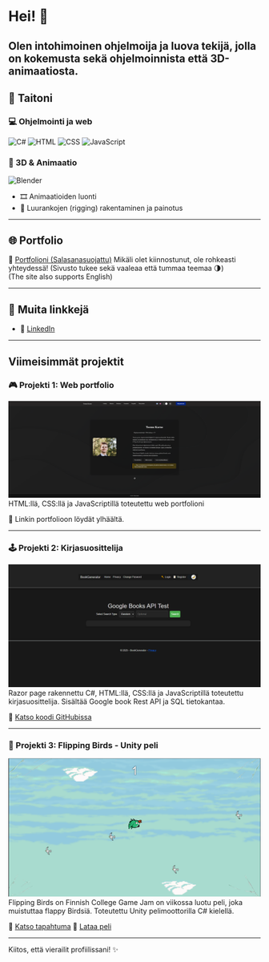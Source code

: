 # Hei! 👋

Olen intohimoinen ohjelmoija ja luova tekijä, jolla on kokemusta sekä ohjelmoinnista että 3D-animaatiosta.
---

## 🧰 Taitoni

### 💻 Ohjelmointi ja web
![C#](https://img.shields.io/badge/-C%23-239120?style=flat&logo=c-sharp&logoColor=white)
![HTML](https://img.shields.io/badge/-HTML5-E34F26?style=flat&logo=html5&logoColor=white)
![CSS](https://img.shields.io/badge/-CSS3-1572B6?style=flat&logo=css3&logoColor=white)
![JavaScript](https://img.shields.io/badge/-JavaScript-F7DF1E?style=flat&logo=javascript&logoColor=black)

### 🎨 3D & Animaatio
![Blender](https://img.shields.io/badge/-Blender-F5792A?style=flat&logo=blender&logoColor=white)
- 🎞️ Animaatioiden luonti
- 🦴 Luurankojen (rigging) rakentaminen ja painotus

---

## 🌐 Portfolio

📁 [Portfolioni (Salasanasuojattu)](https://website-bny.pages.dev/)
Mikäli olet kiinnostunut, ole rohkeasti yhteydessä!
(Sivusto tukee sekä vaaleaa että tummaa teemaa 🌗)  
(The site also supports English)

---

## 🔗 Muita linkkejä
- 💼 [LinkedIn](https://www.linkedin.com/in/teemu-karne-646802297/)
---

## Viimeisimmät projektit

### 🎮 Projekti 1: Web portfolio
![Projekti 1](https://github.com/Haxinpro/Public/blob/main/projekti1.PNG)
HTML:llä, CSS:llä ja JavaScriptillä toteutettu web portfolioni

🔗 Linkin portfolioon löydät ylhäältä.

---

### 🕹️ Projekti 2: Kirjasuosittelija
![Projekti 2](https://github.com/Haxinpro/Public/blob/main/projekti2.PNG)
Razor page rakennettu C#, HTML:llä, CSS:llä ja JavaScriptillä toteutettu kirjasuosittelija.
Sisältää Google book Rest API ja SQL tietokantaa.

🔗 [Katso koodi GitHubissa](https://github.com/kayttajanimi/projekti2)

---

### 🧪 Projekti 3: Flipping Birds - Unity peli
![Projekti 3](https://github.com/Haxinpro/Public/blob/main/projekti3.PNG)
Flipping Birds on Finnish College Game Jam on viikossa luotu peli, joka muistuttaa flappy Birdsiä.
Toteutettu Unity pelimoottorilla C# kielellä.

🔗 [Katso tapahtuma](https://itch.io/jam/finnish-college-jam-7)
🔗 [Lataa peli](https://haxinpro.itch.io/flipping-birds)

---



Kiitos, että vierailit profiilissani! ✨  
